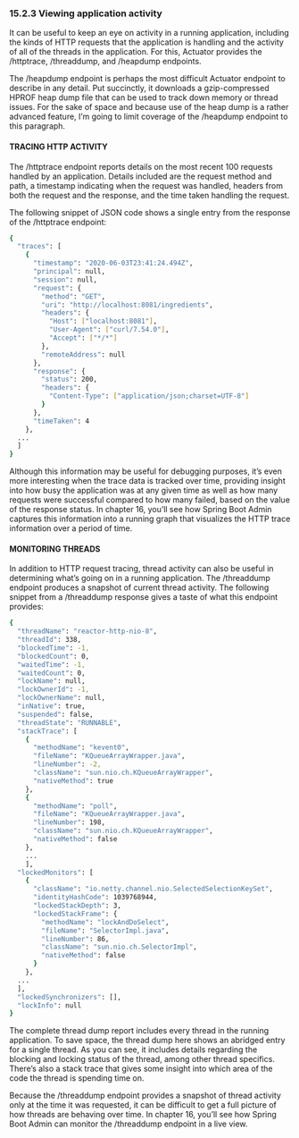 ### 15.2.3 Viewing application activity

It can be useful to keep an eye on activity in a running application, including the kinds of HTTP requests that the application is handling and the activity of all of the threads in the application. For this, Actuator provides the /httptrace, /threaddump, and /heapdump endpoints.

The /heapdump endpoint is perhaps the most difficult Actuator endpoint to describe in any detail. Put succinctly, it downloads a gzip-compressed HPROF heap dump file that can be used to track down memory or thread issues. For the sake of space and because use of the heap dump is a rather advanced feature, I’m going to limit coverage of the /heapdump endpoint to this paragraph.

#### TRACING HTTP ACTIVITY

The /httptrace endpoint reports details on the most recent 100 requests handled by an application. Details included are the request method and path, a timestamp indicating when the request was handled, headers from both the request and the response, and the time taken handling the request.

The following snippet of JSON code shows a single entry from the response of the /httptrace endpoint:

```bash
{
  "traces": [
    {
      "timestamp": "2020-06-03T23:41:24.494Z",
      "principal": null,
      "session": null,
      "request": {
        "method": "GET",
        "uri": "http://localhost:8081/ingredients",
        "headers": {
          "Host": ["localhost:8081"],
          "User-Agent": ["curl/7.54.0"],
          "Accept": ["*/*"]
        },
        "remoteAddress": null
      },
      "response": {
        "status": 200,
        "headers": {
          "Content-Type": ["application/json;charset=UTF-8"]
        }
      },
      "timeTaken": 4
    },
  ...
  ]
}
```

Although this information may be useful for debugging purposes, it’s even more interesting when the trace data is tracked over time, providing insight into how busy the application was at any given time as well as how many requests were successful compared to how many failed, based on the value of the response status. In chapter 16, you’ll see how Spring Boot Admin captures this information into a running graph that visualizes the HTTP trace information over a period of time.

#### MONITORING THREADS

In addition to HTTP request tracing, thread activity can also be useful in determining what’s going on in a running application. The /threaddump endpoint produces a snapshot of current thread activity. The following snippet from a /threaddump response gives a taste of what this endpoint provides:

```bash
{
  "threadName": "reactor-http-nio-8",
  "threadId": 338,
  "blockedTime": -1,
  "blockedCount": 0,
  "waitedTime": -1,
  "waitedCount": 0,
  "lockName": null,
  "lockOwnerId": -1,
  "lockOwnerName": null,
  "inNative": true,
  "suspended": false,
  "threadState": "RUNNABLE",
  "stackTrace": [
    {
      "methodName": "kevent0",
      "fileName": "KQueueArrayWrapper.java",
      "lineNumber": -2,
      "className": "sun.nio.ch.KQueueArrayWrapper",
      "nativeMethod": true
    },
    {
      "methodName": "poll",
      "fileName": "KQueueArrayWrapper.java",
      "lineNumber": 198,
      "className": "sun.nio.ch.KQueueArrayWrapper",
      "nativeMethod": false
    },
    ...
    ],
  "lockedMonitors": [
    {
      "className": "io.netty.channel.nio.SelectedSelectionKeySet",
      "identityHashCode": 1039768944,
      "lockedStackDepth": 3,
      "lockedStackFrame": {
        "methodName": "lockAndDoSelect",
        "fileName": "SelectorImpl.java",
        "lineNumber": 86,
        "className": "sun.nio.ch.SelectorImpl",
        "nativeMethod": false
      }
    },
  ...
  ],
  "lockedSynchronizers": [],
  "lockInfo": null
}
```

The complete thread dump report includes every thread in the running application. To save space, the thread dump here shows an abridged entry for a single thread. As you can see, it includes details regarding the blocking and locking status of the thread, among other thread specifics. There’s also a stack trace that gives some insight into which area of the code the thread is spending time on.

Because the /threaddump endpoint provides a snapshot of thread activity only at the time it was requested, it can be difficult to get a full picture of how threads are behaving over time. In chapter 16, you’ll see how Spring Boot Admin can monitor the /threaddump endpoint in a live view.

